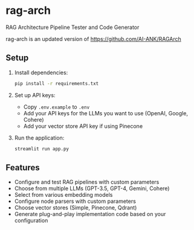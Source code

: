 # rag-arch

RAG Architecture Pipeline Tester and Code Generator

rag-arch is an updated version of https://github.com/AI-ANK/RAGArch

## Setup

1. Install dependencies:
   ```bash
   pip install -r requirements.txt
   ```

2. Set up API keys:
   - Copy `.env.example` to `.env`
   - Add your API keys for the LLMs you want to use (OpenAI, Google, Cohere)
   - Add your vector store API key if using Pinecone

3. Run the application:
   ```bash
   streamlit run app.py
   ```

## Features

- Configure and test RAG pipelines with custom parameters
- Choose from multiple LLMs (GPT-3.5, GPT-4, Gemini, Cohere)
- Select from various embedding models
- Configure node parsers with custom parameters
- Choose vector stores (Simple, Pinecone, Qdrant)
- Generate plug-and-play implementation code based on your configuration
